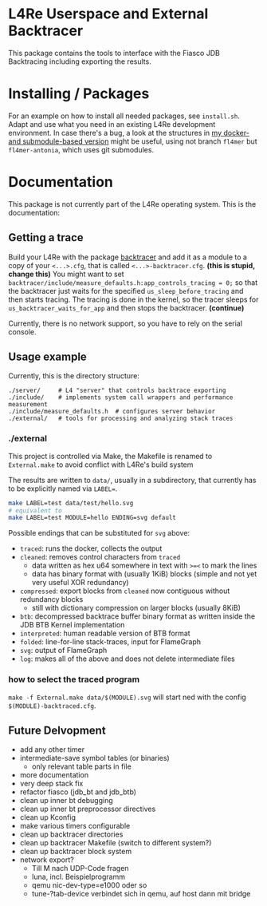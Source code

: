 # L4Re Userspace and External Backtracer

This package contains the tools to interface with the Fiasco JDB Backtracing
including exporting the results.

# Installing / Packages

For an example on how to install all needed packages, see `install.sh`. Adapt and use
what you need in an existing L4Re development environment. In case there's a bug,
a look at the structures in
[my docker- and submodule-based version](https://gitlab.hrz.tu-chemnitz.de/anob943c-at-tu-dresden.de/fl4mer)
might be useful, using not branch `fl4mer` but `fl4mer-antonia`, which uses git submodules.

# Documentation

This package is not currently part of the L4Re operating system.
This is the documentation:

## Getting a trace

Build your L4Re with the package [backtracer](https://github.com/AntoniaObersteiner/backtracer)
and add it as a module to a copy of your `<...>.cfg`, that is called `<...>-backtracer.cfg`.
**(this is stupid, change this)**
You might want to set `backtracer/include/measure_defaults.h:app_controls_tracing = 0;`
so that the backtracer just waits for the specified `us_sleep_before_tracing` and then starts tracing.
The tracing is done in the kernel, so the tracer sleeps
for `us_backtracer_waits_for_app` and then stops the backtracer.
**(continue)**

Currently, there is no network support, so you have to rely on the serial console.

## Usage example

Currently, this is the directory structure:
```
./server/     # L4 "server" that controls backtrace exporting
./include/    # implements system call wrappers and performance measurement
./include/measure_defaults.h  # configures server behavior
./external/   # tools for processing and analyzing stack traces
```

### ./external
This project is controlled via Make, the Makefile is renamed to `External.make`
to avoid conflict with L4Re's build system

The results are written to `data/`, usually in a subdirectory, that currently has to be explicitly named via `LABEL=`.
```bash
make LABEL=test data/test/hello.svg
# equivalent to
make LABEL=test MODULE=hello ENDING=svg default
```

Possible endings that can be substituted for `svg` above:

- `traced`: runs the docker, collects the output
- `cleaned`: removes control characters from `traced`
	- data written as hex u64 somewhere in text with `>=<` to mark the lines
	- data has binary format with (usually 1KiB) blocks (simple and not yet very useful XOR redundancy)
- `compressed`: export blocks from `cleaned` now contiguous without redundancy blocks
	- still with dictionary compression on larger blocks (usually 8KiB)
- `btb`: decompressed backtrace buffer binary format as written inside the JDB BTB Kernel implementation
- `interpreted`: human readable version of BTB format
- `folded`: line-for-line stack-traces, input for FlameGraph
- `svg`: output of FlameGraph
- `log`: makes all of the above and does not delete intermediate files

### how to select the traced program

`make -f External.make data/$(MODULE).svg` will start ned with the config `$(MODULE)-backtraced.cfg`.

## Future Delvopment

- add any other timer
- intermediate-save symbol tables (or binaries)
    - only relevant table parts in file
- more documentation
- very deep stack fix
- refactor fiasco (jdb_bt and jdb_btb)
- clean up inner bt debugging
- clean up inner bt preprocessor directives
- clean up Kconfig
- make various timers configurable
- clean up backtracer directories
- clean up backtracer Makefile (switch to different system?)
- clean up backtracer block system
- network export?
    - Till M nach UDP-Code fragen
    - luna, incl. Beispielprogramm
    - qemu nic-dev-type=e1000 oder so
    - tune-?tab-device verbindet sich in qemu, auf host dann mit bridge

